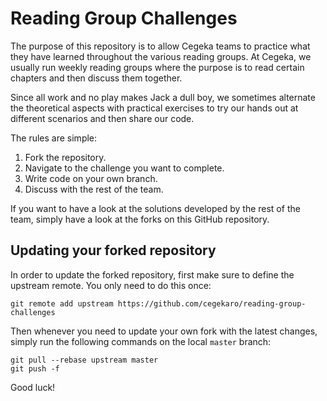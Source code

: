 # Reading Group Challenges

The purpose of this repository is to allow Cegeka teams to practice what they have learned throughout the various reading groups. At Cegeka, we usually run weekly reading groups where the purpose is to read certain chapters and then discuss them together.

Since all work and no play makes Jack a dull boy, we sometimes alternate the theoretical aspects with practical exercises to try our hands out at different scenarios and then share our code.

The rules are simple:

1. Fork the repository.
2. Navigate to the challenge you want to complete.
3. Write code on your own branch.
4. Discuss with the rest of the team.

If you want to have a look at the solutions developed by the rest of the team, simply have a look at the forks on this GitHub repository.

## Updating your forked repository

In order to update the forked repository, first make sure to define the upstream remote. You only need to do this once:

    git remote add upstream https://github.com/cegekaro/reading-group-challenges

Then whenever you need to update your own fork with the latest changes, simply run the following commands on the local `master` branch:

    git pull --rebase upstream master
    git push -f

Good luck!
